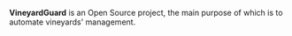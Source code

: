 **VineyardGuard** is an Open Source project, the main purpose of which is to automate vineyards' management. 
